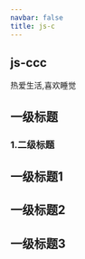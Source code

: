 ```yaml
---
navbar: false
title: js-c
---
```


## js-ccc

热爱生活,喜欢睡觉


## 一级标题

### 1.二级标题
## 一级标题1
## 一级标题2
## 一级标题3